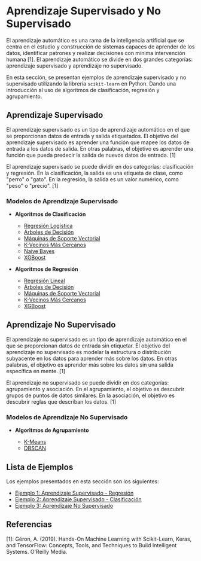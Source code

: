 # Aprendizaje Supervisado y No Supervisado

El aprendizaje automático es una rama de la inteligencia artificial que se centra en el estudio y construcción de sistemas capaces de aprender de los datos, identificar patrones y realizar decisiones con mínima intervención humana [1]. El aprendizaje automático se divide en dos grandes categorías: aprendizaje supervisado y aprendizaje no supervisado. 


En esta sección, se presentan ejemplos de aprendizaje supervisado y no supervisado utilizando la librería `scikit-learn` en Python. Dando una introducción al uso de algoritmos de clasificación, regresión y agrupamiento.

## Aprendizaje Supervisado

El aprendizaje supervisado es un tipo de aprendizaje automático en el que se proporcionan datos de entrada y salida etiquetados. El objetivo del aprendizaje supervisado es aprender una función que mapee los datos de entrada a los datos de salida. En otras palabras, el objetivo es aprender una función que pueda predecir la salida de nuevos datos de entrada. [1]

El aprendizaje supervisado se puede dividir en dos categorías: clasificación y regresión. En la clasificación, la salida es una etiqueta de clase, como "perro" o "gato". En la regresión, la salida es un valor numérico, como "peso" o "precio". [1]

### Modelos de Aprendizaje Supervisado

* **Algoritmos de Clasificación**
  * [Regresión Logística](https://es.wikipedia.org/wiki/Regresi%C3%B3n_log%C3%ADstica)
  * [Árboles de Decisión](https://es.wikipedia.org/wiki/%C3%81rbol_de_decisi%C3%B3n)
  * [Máquinas de Soporte Vectorial](https://es.wikipedia.org/wiki/M%C3%A1quinas_de_vectores_de_soporte)
  * [K-Vecinos Más Cercanos](https://es.wikipedia.org/wiki/K_vecinos_m%C3%A1s_pr%C3%B3ximos)
  * [Naive Bayes](https://es.wikipedia.org/wiki/Clasificador_bayesiano_ingenuo)
  * [XGBoost](https://es.wikipedia.org/wiki/XGBoost)
  
* **Algoritmos de Regresión**
  * [Regresión Lineal](https://es.wikipedia.org/wiki/Regresi%C3%B3n_lineal)
  * [Árboles de Decisión](https://es.wikipedia.org/wiki/%C3%81rbol_de_decisi%C3%B3n)
  * [Máquinas de Soporte Vectorial](https://es.wikipedia.org/wiki/M%C3%A1quinas_de_vectores_de_soporte)
  * [K-Vecinos Más Cercanos](https://es.wikipedia.org/wiki/K_vecinos_m%C3%A1s_pr%C3%B3ximos)
  * [XGBoost](https://es.wikipedia.org/wiki/XGBoost)


## Aprendizaje No Supervisado

El aprendizaje no supervisado es un tipo de aprendizaje automático en el que se proporcionan datos de entrada sin etiquetar. El objetivo del aprendizaje no supervisado es modelar la estructura o distribución subyacente en los datos para aprender más sobre los datos. En otras palabras, el objetivo es aprender más sobre los datos sin una salida específica en mente. [1]

El aprendizaje no supervisado se puede dividir en dos categorías: agrupamiento y asociación. En el agrupamiento, el objetivo es descubrir grupos de puntos de datos similares. En la asociación, el objetivo es descubrir reglas que describan los datos. [1]

### Modelos de Aprendizaje No Supervisado

* **Algoritmos de Agrupamiento**
  
  * [K-Means](https://es.wikipedia.org/wiki/K-means)
  * [DBSCAN](https://es.wikipedia.org/wiki/DBSCAN)

## Lista de Ejemplos

Los ejemplos presentados en esta sección son los siguientes:

- [Ejemplo 1: Aprendizaje Supervisado - Regresión](Ejemplo_1_unsurance_cost_regression.ipynb)
- [Ejemplo 2: Aprendizaje Supervisado - Clasificación](Ejemplo_2_WineQT_classification.ipynb)
- [Ejemplo 3: Aprendizaje No Supervisado](Ejemplo_3_mall_customers_clustering.ipynb)

## Referencias

[1]: Géron, A. (2019). Hands-On Machine Learning with Scikit-Learn, Keras, and TensorFlow: Concepts, Tools, and Techniques to Build Intelligent Systems. O'Reilly Media.
